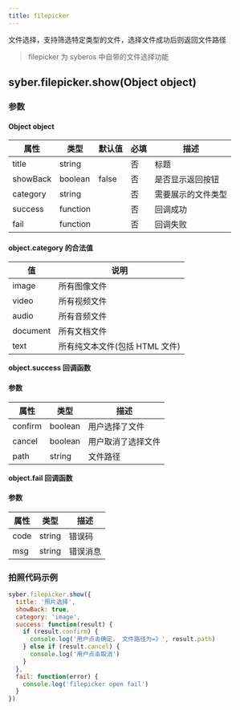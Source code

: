```yaml
---
title: filepicker
---
```


文件选择，支持筛选特定类型的文件，选择文件成功后则返回文件路径

> filepicker 为 syberos 中自带的文件选择功能

## syber.filepicker.show(Object object)

### **参数**

#### Object object

| 属性     | 类型     | 默认值 | 必填 | 描述               |
| -------- | -------- | ------ | ---- | ------------------ |
| title    | string   |        | 否   | 标题               |
| showBack | boolean  | false  | 否   | 是否显示返回按钮   |
| category | string   |        | 否   | 需要展示的文件类型 |
| success  | function |        | 否   | 回调成功           |
| fail     | function |        | 否   | 回调失败           |

#### object.category 的合法值

| 值       | 说明                           |
| -------- | ------------------------------ |
| image    | 所有图像文件                   |
| video    | 所有视频文件                   |
| audio    | 所有音频文件                   |
| document | 所有文档文件                   |
| text     | 所有纯文本文件(包括 HTML 文件) |

**object.success 回调函数**

#### 参数

| 属性    | 类型    | 描述               |
| ------- | ------- | ------------------ |
| confirm | boolean | 用户选择了文件     |
| cancel  | boolean | 用户取消了选择文件 |
| path    | string  | 文件路径           |

**object.fail 回调函数**

#### 参数

| 属性 | 类型   | 描述     |
| ---- | ------ | -------- |
| code | string | 错误码   |
| msg  | string | 错误消息 |

### **拍照代码示例**

```javascript
syber.filepicker.show({
  title: '照片选择',
  showBack: true,
  category: 'image',
  success: function(result) {
    if (result.confirm) {
      console.log('用户点击确定， 文件路径为=》', result.path)
    } else if (result.cancel) {
      console.log('用户点击取消')
    }
  },
  fail: function(error) {
    console.log('filepicker open fail')
  }
})
```
